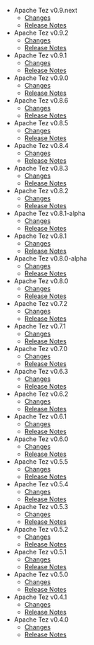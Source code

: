 
<!---
# Licensed to the Apache Software Foundation (ASF) under one
# or more contributor license agreements.  See the NOTICE file
# distributed with this work for additional information
# regarding copyright ownership.  The ASF licenses this file
# to you under the Apache License, Version 2.0 (the
# "License"); you may not use this file except in compliance
# with the License.  You may obtain a copy of the License at
#
#     http://www.apache.org/licenses/LICENSE-2.0
#
# Unless required by applicable law or agreed to in writing, software
# distributed under the License is distributed on an "AS IS" BASIS,
# WITHOUT WARRANTIES OR CONDITIONS OF ANY KIND, either express or implied.
# See the License for the specific language governing permissions and
# limitations under the License.
-->
* Apache Tez v0.9.next
    * [Changes](0.9.next/CHANGES.0.9.next.md)
    * [Release Notes](0.9.next/RELEASENOTES.0.9.next.md)
* Apache Tez v0.9.2
    * [Changes](0.9.2/CHANGES.0.9.2.md)
    * [Release Notes](0.9.2/RELEASENOTES.0.9.2.md)
* Apache Tez v0.9.1
    * [Changes](0.9.1/CHANGES.0.9.1.md)
    * [Release Notes](0.9.1/RELEASENOTES.0.9.1.md)
* Apache Tez v0.9.0
    * [Changes](0.9.0/CHANGES.0.9.0.md)
    * [Release Notes](0.9.0/RELEASENOTES.0.9.0.md)
* Apache Tez v0.8.6
    * [Changes](0.8.6/CHANGES.0.8.6.md)
    * [Release Notes](0.8.6/RELEASENOTES.0.8.6.md)
* Apache Tez v0.8.5
    * [Changes](0.8.5/CHANGES.0.8.5.md)
    * [Release Notes](0.8.5/RELEASENOTES.0.8.5.md)
* Apache Tez v0.8.4
    * [Changes](0.8.4/CHANGES.0.8.4.md)
    * [Release Notes](0.8.4/RELEASENOTES.0.8.4.md)
* Apache Tez v0.8.3
    * [Changes](0.8.3/CHANGES.0.8.3.md)
    * [Release Notes](0.8.3/RELEASENOTES.0.8.3.md)
* Apache Tez v0.8.2
    * [Changes](0.8.2/CHANGES.0.8.2.md)
    * [Release Notes](0.8.2/RELEASENOTES.0.8.2.md)
* Apache Tez v0.8.1-alpha
    * [Changes](0.8.1-alpha/CHANGES.0.8.1-alpha.md)
    * [Release Notes](0.8.1-alpha/RELEASENOTES.0.8.1-alpha.md)
* Apache Tez v0.8.1
    * [Changes](0.8.1/CHANGES.0.8.1.md)
    * [Release Notes](0.8.1/RELEASENOTES.0.8.1.md)
* Apache Tez v0.8.0-alpha
    * [Changes](0.8.0-alpha/CHANGES.0.8.0-alpha.md)
    * [Release Notes](0.8.0-alpha/RELEASENOTES.0.8.0-alpha.md)
* Apache Tez v0.8.0
    * [Changes](0.8.0/CHANGES.0.8.0.md)
    * [Release Notes](0.8.0/RELEASENOTES.0.8.0.md)
* Apache Tez v0.7.2
    * [Changes](0.7.2/CHANGES.0.7.2.md)
    * [Release Notes](0.7.2/RELEASENOTES.0.7.2.md)
* Apache Tez v0.7.1
    * [Changes](0.7.1/CHANGES.0.7.1.md)
    * [Release Notes](0.7.1/RELEASENOTES.0.7.1.md)
* Apache Tez v0.7.0
    * [Changes](0.7.0/CHANGES.0.7.0.md)
    * [Release Notes](0.7.0/RELEASENOTES.0.7.0.md)
* Apache Tez v0.6.3
    * [Changes](0.6.3/CHANGES.0.6.3.md)
    * [Release Notes](0.6.3/RELEASENOTES.0.6.3.md)
* Apache Tez v0.6.2
    * [Changes](0.6.2/CHANGES.0.6.2.md)
    * [Release Notes](0.6.2/RELEASENOTES.0.6.2.md)
* Apache Tez v0.6.1
    * [Changes](0.6.1/CHANGES.0.6.1.md)
    * [Release Notes](0.6.1/RELEASENOTES.0.6.1.md)
* Apache Tez v0.6.0
    * [Changes](0.6.0/CHANGES.0.6.0.md)
    * [Release Notes](0.6.0/RELEASENOTES.0.6.0.md)
* Apache Tez v0.5.5
    * [Changes](0.5.5/CHANGES.0.5.5.md)
    * [Release Notes](0.5.5/RELEASENOTES.0.5.5.md)
* Apache Tez v0.5.4
    * [Changes](0.5.4/CHANGES.0.5.4.md)
    * [Release Notes](0.5.4/RELEASENOTES.0.5.4.md)
* Apache Tez v0.5.3
    * [Changes](0.5.3/CHANGES.0.5.3.md)
    * [Release Notes](0.5.3/RELEASENOTES.0.5.3.md)
* Apache Tez v0.5.2
    * [Changes](0.5.2/CHANGES.0.5.2.md)
    * [Release Notes](0.5.2/RELEASENOTES.0.5.2.md)
* Apache Tez v0.5.1
    * [Changes](0.5.1/CHANGES.0.5.1.md)
    * [Release Notes](0.5.1/RELEASENOTES.0.5.1.md)
* Apache Tez v0.5.0
    * [Changes](0.5.0/CHANGES.0.5.0.md)
    * [Release Notes](0.5.0/RELEASENOTES.0.5.0.md)
* Apache Tez v0.4.1
    * [Changes](0.4.1/CHANGES.0.4.1.md)
    * [Release Notes](0.4.1/RELEASENOTES.0.4.1.md)
* Apache Tez v0.4.0
    * [Changes](0.4.0/CHANGES.0.4.0.md)
    * [Release Notes](0.4.0/RELEASENOTES.0.4.0.md)
